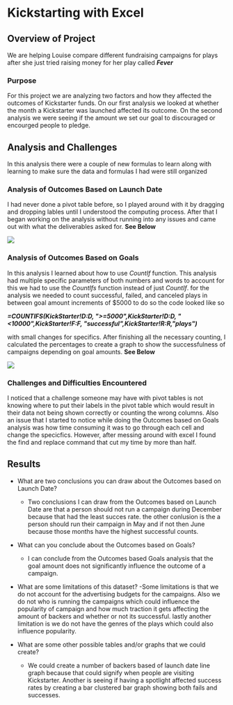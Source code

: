 # Kickstarting with Excel

## Overview of Project
We are helping Louise compare different fundraising campaigns for plays after she just tried raising money for her play called ***Fever*** 

### Purpose
For this project we are analyzing two factors and how they affected the outcomes of Kickstarter funds. On our first analysis we looked at whether the month a Kickstarter was launched affected its outcome. On the second analysis we were seeing if the amount we set our goal to discouraged or encourged people to pledge.

## Analysis and Challenges
In this analysis there were a couple of new formulas to learn along with learning to make sure the data and formulas I had were still organized
### Analysis of Outcomes Based on Launch Date
I had never done a pivot table before, so I played around with it by dragging and dropping lables until I understood the computing process.  After that I began working on the analysis without running into any issues and came out with what the deliverables asked for. **See Below** 

<img src = "/Users/Freddie/Desktop/DataVis/HomeWork/ExcelProject/Resources/Theater_Outcomes_vs_Launch.png">


### Analysis of Outcomes Based on Goals
In this analysis I learned about how to use *CountIf*  function. This analysis had multiple specific parameters of both numbers and words to account for this we had to use the *CountIfs* function instead of just *CountIf*. for the analysis we needed to count successful, failed, and canceled plays in between goal amount increments of $5000 to do so the code looked like so 

***=COUNTIFS(KickStarter!$D:$D, ">=5000",KickStarter!$D:$D, "<10000",KickStarter!$F:$F, "successful",KickStarter!R:R,"plays")*** 

with small changes for specifics. After finishing all the necessary counting, I calculated the percentages to create a graph to show the successfulness of campaigns depending on goal amounts. **See Below**

<img src = "/Users/Freddie/Desktop/DataVis/HomeWork/ExcelProject/Resources/Outcomes_vs_Goals.png">


### Challenges and Difficulties Encountered
I noticed that a challenge someone may have with pivot tables is not knowing where to put their labels in the pivot table which would result in their data not being shown correctly or counting the wrong columns. Also an issue that I started to notice while doing the Outcomes based on Goals analysis was how time consuming it was to go through each cell and change the specicfics. However, after messing around with excel I found the find and replace command that cut my time by more than half. 
## Results

- What are two conclusions you can draw about the Outcomes based on Launch Date? 
    - Two conclusions I can draw from the Outcomes based on Launch Date are that a person should not run a campaign during December because that had the least succes rate. the other conlusion is the a person should run their campaign in May and if not then June because those months have the highest successful counts.

- What can you conclude about the Outcomes based on Goals?
    - I can conclude from the Outcomes based Goals analysis that the goal amount does not significantly influence the outcome of a campaign.

- What are some limitations of this dataset?
    -Some limitations is that we do not account for the advertising budgets for the campaigns. Also we do not who is running the campaigns which could influence the popularity of campaign and how much traction it gets affecting the amount of backers and whether or not its successful. lastly another limitation is we do not have the genres of the plays which could also influence popularity.

- What are some other possible tables and/or graphs that we could create?
    - We could create a number of backers based of launch date line graph because that could signify when people are visiting Kickstarter. Another is seeing if having a spotlight affected success rates by creating a bar clustered bar graph showing both fails and successes.